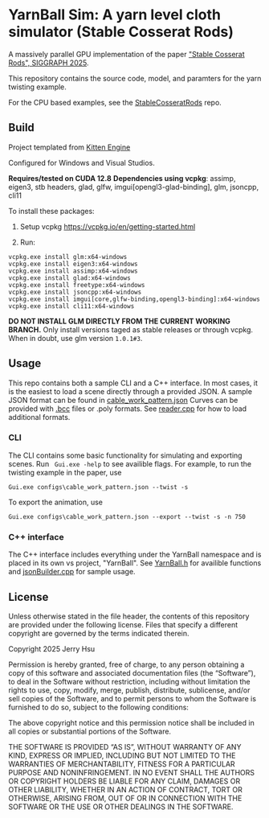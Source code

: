 # YarnBall Sim: A yarn level cloth simulator (Stable Cosserat Rods)

A massively parallel GPU implementation of the paper ["Stable Cosserat Rods", SIGGRAPH 2025](https://s2025.siggraph.org/). 

This repository contains the source code, model, and paramters for the yarn twisting example.

For the CPU based examples, see the [StableCosseratRods](https://github.com/jerry060599/StableCosseratRods) repo.

## Build
Project templated from [Kitten Engine](https://github.com/jerry060599/KittenEngine/tree/main)

Configured for Windows and Visual Studios. 

**Requires/tested on CUDA 12.8**
**Dependencies using vcpkg**: assimp, eigen3, stb headers, glad, glfw, imgui[opengl3-glad-binding], glm, jsoncpp, cli11

To install these packages:

1. Setup vcpkg https://vcpkg.io/en/getting-started.html

2. Run:
```
vcpkg.exe install glm:x64-windows
vcpkg.exe install eigen3:x64-windows
vcpkg.exe install assimp:x64-windows
vcpkg.exe install glad:x64-windows
vcpkg.exe install freetype:x64-windows
vcpkg.exe install jsoncpp:x64-windows
vcpkg.exe install imgui[core,glfw-binding,opengl3-binding]:x64-windows
vcpkg.exe install cli11:x64-windows
```

**DO NOT INSTALL GLM DIRECTLY FROM THE CURRENT WORKING BRANCH.**
Only install versions taged as stable releases or through vcpkg. 
When in doubt, use glm version ```1.0.1#3```. 

## Usage
This repo contains both a sample CLI and a C++ interface. 
In most cases, it is the easiest to load a scene directly through a provided JSON.
A sample JSON format can be found in [cable_work_pattern.json](KittenEngine/configs/cable_work_pattern.json)
Curves can be provided with [.bcc](https://www.cemyuksel.com/cyCodeBase/soln/using_bcc_files.html) files or .poly formats. See [reader.cpp](KittenEngine/YarnBall/io/reader.cpp) for how to load additional formats.

### CLI
The CLI contains some basic functionality for simulating and exporting scenes.
Run ``` Gui.exe -help``` to see availible flags.
For example, to run the twisting example in the paper, use
```
Gui.exe configs\cable_work_pattern.json --twist -s
```
To export the animation, use
```
Gui.exe configs\cable_work_pattern.json --export --twist -s -n 750
```

### C++ interface
The C++ interface includes everything under the YarnBall namespace and is placed in its own vs project, "YarnBall".
See [YarnBall.h](KittenEngine/YarnBall/YarnBall.h) for availible functions and [jsonBuilder.cpp](KittenEngine/YarnBall/io/jsonBuilder.cpp) for sample usage.

## License
Unless otherwise stated in the file header, the contents of this repository are provided under the following license. Files that specify a different copyright are governed by the terms indicated therein.

Copyright 2025 Jerry Hsu

Permission is hereby granted, free of charge, to any person obtaining a copy of this software and associated documentation files (the “Software”), to deal in the Software without restriction, including without limitation the rights to use, copy, modify, merge, publish, distribute, sublicense, and/or sell copies of the Software, and to permit persons to whom the Software is furnished to do so, subject to the following conditions:

The above copyright notice and this permission notice shall be included in all copies or substantial portions of the Software.

THE SOFTWARE IS PROVIDED “AS IS”, WITHOUT WARRANTY OF ANY KIND, EXPRESS OR IMPLIED, INCLUDING BUT NOT LIMITED TO THE WARRANTIES OF MERCHANTABILITY, FITNESS FOR A PARTICULAR PURPOSE AND NONINFRINGEMENT. IN NO EVENT SHALL THE AUTHORS OR COPYRIGHT HOLDERS BE LIABLE FOR ANY CLAIM, DAMAGES OR OTHER LIABILITY, WHETHER IN AN ACTION OF CONTRACT, TORT OR OTHERWISE, ARISING FROM, OUT OF OR IN CONNECTION WITH THE SOFTWARE OR THE USE OR OTHER DEALINGS IN THE SOFTWARE.
